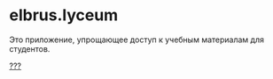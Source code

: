 # elbrus.lyceum

Это приложение, упрощающее доступ к учебным материалам для студентов.
 
[???](https://github.com/Firajest/elbrus.lyceum/blob/master/readme-assets/1.png)
